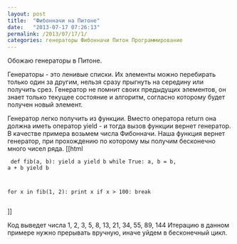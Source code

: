```yaml
---
layout: post
title:  "Фибонначи на Питоне"
date:   "2013-07-17 07:26:13"
permalink: /2013/07/17/1/
categories: генераторы Фибонначи Питон Программирование
---
```

Обожаю генераторы в Питоне.

Генераторы - это ленивые списки. Их элементы можно перебирать только один за другим, нельзя сразу прыгнуть на середину или получить срез. Генератор не помнит своих предыдущих элементов, он знает только текущее состояние и алгоритм, согласно которому будет получен новый элемент.

Генератор легко получить из функции. Вместо оператора return она должна иметь оператор yield - и тогда вызов функции вернет генератор. В качестве примера возьмем числа Фибонначи. Наша функция вернет генератор, при прохождению по которому мы получим бесконечно много чисел ряда.
[[html <pre><code>
def fib(a, b):
    yield a
    yield b
    while True:
        a, b = b, a + b
        yield b

for x in fib(1, 2):
    print x
    if x > 100:
        break
</code></pre>]]

Код выведет числа 1, 2, 3, 5, 8, 13, 21, 34, 55, 89, 144
Итерацию в данном примере нужно прерывать вручную, иначе уйдем в бесконечный цикл.


